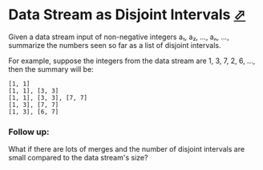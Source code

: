 # Data Stream as Disjoint Intervals [⬀](https://leetcode.com/problems/data-stream-as-disjoint-intervals/)

Given a data stream input of non-negative integers a₁, a₂, ..., aₙ, ..., summarize the numbers seen so far as a list of disjoint intervals.

For example, suppose the integers from the data stream are 1, 3, 7, 2, 6, ..., then the summary will be:
```
[1, 1]
[1, 1], [3, 3]
[1, 1], [3, 3], [7, 7]
[1, 3], [7, 7]
[1, 3], [6, 7]
```

### Follow up:

What if there are lots of merges and the number of disjoint intervals are small compared to the data stream's size?